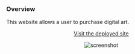 ### Overview

This website allows a user to purchase digital art.

<p align="center"><a href=https://https://teal-canvas.herokuapp.com> Visit the deployed site</a></p>

<p align="center">
  <img alt="screenshot" src=https://github.com/alex-engelmann/project-3/blob/master/misc/homepage.PNG>
</p>
